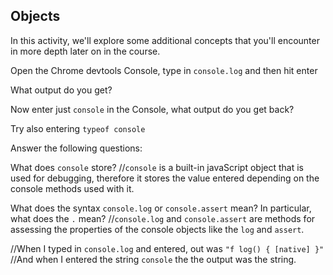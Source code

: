 ## Objects

In this activity, we'll explore some additional concepts that you'll encounter in more depth later on in the course.

Open the Chrome devtools Console, type in `console.log` and then hit enter

What output do you get?

Now enter just `console` in the Console, what output do you get back?

Try also entering `typeof console`

Answer the following questions:

What does `console` store?
//`console` is a built-in javaScript object that is used for debugging, therefore it stores the value entered depending on the console methods used with it.

What does the syntax `console.log` or `console.assert` mean? In particular, what does the `.` mean?
//`console.log` and `console.assert` are methods for assessing the properties of the console objects like the `log` and `assert`.



//When I typed in `console.log` and entered, out was `"f log() { [native] }"`
//And when I entered the string `console` the the output was the string.